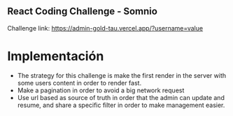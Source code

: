 ## React Coding Challenge - Somnio

Challenge link: https://admin-gold-tau.vercel.app/?username=value

# Implementación

* The strategy for this challenge is make the first render in the server with some users content in order to render fast.
* Make a pagination in order to avoid a big network request
* Use url based as source of truth in order that the admin can update and resume, and share a specific filter in order to make management easier.

